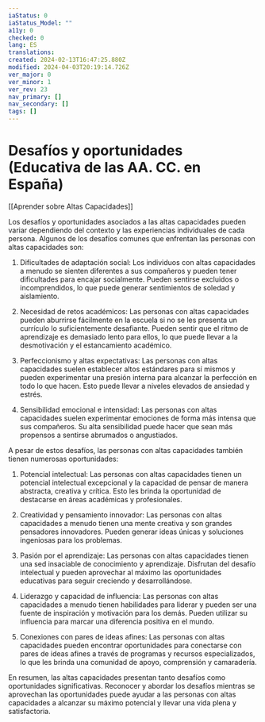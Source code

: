 ```yaml
---
iaStatus: 0
iaStatus_Model: ""
a11y: 0
checked: 0
lang: ES
translations: 
created: 2024-02-13T16:47:25.880Z
modified: 2024-04-03T20:19:14.726Z
ver_major: 0
ver_minor: 1
ver_rev: 23
nav_primary: []
nav_secondary: []
tags: []
---
```

# Desafíos y oportunidades (Educativa de las AA. CC. en España)

[[Aprender sobre Altas Capacidades]]

Los desafíos y oportunidades asociados a las altas capacidades pueden variar dependiendo del contexto y las experiencias individuales de cada persona. Algunos de los desafíos comunes que enfrentan las personas con altas capacidades son:

1. Dificultades de adaptación social: Los individuos con altas capacidades a menudo se sienten diferentes a sus compañeros y pueden tener dificultades para encajar socialmente. Pueden sentirse excluidos o incomprendidos, lo que puede generar sentimientos de soledad y aislamiento.

2. Necesidad de retos académicos: Las personas con altas capacidades pueden aburrirse fácilmente en la escuela si no se les presenta un currículo lo suficientemente desafiante. Pueden sentir que el ritmo de aprendizaje es demasiado lento para ellos, lo que puede llevar a la desmotivación y el estancamiento académico.

3. Perfeccionismo y altas expectativas: Las personas con altas capacidades suelen establecer altos estándares para sí mismos y pueden experimentar una presión interna para alcanzar la perfección en todo lo que hacen. Esto puede llevar a niveles elevados de ansiedad y estrés.

4. Sensibilidad emocional e intensidad: Las personas con altas capacidades suelen experimentar emociones de forma más intensa que sus compañeros. Su alta sensibilidad puede hacer que sean más propensos a sentirse abrumados o angustiados.

A pesar de estos desafíos, las personas con altas capacidades también tienen numerosas oportunidades:

1. Potencial intelectual: Las personas con altas capacidades tienen un potencial intelectual excepcional y la capacidad de pensar de manera abstracta, creativa y crítica. Esto les brinda la oportunidad de destacarse en áreas académicas y profesionales.

2. Creatividad y pensamiento innovador: Las personas con altas capacidades a menudo tienen una mente creativa y son grandes pensadores innovadores. Pueden generar ideas únicas y soluciones ingeniosas para los problemas.

3. Pasión por el aprendizaje: Las personas con altas capacidades tienen una sed insaciable de conocimiento y aprendizaje. Disfrutan del desafío intelectual y pueden aprovechar al máximo las oportunidades educativas para seguir creciendo y desarrollándose.

4. Liderazgo y capacidad de influencia: Las personas con altas capacidades a menudo tienen habilidades para liderar y pueden ser una fuente de inspiración y motivación para los demás. Pueden utilizar su influencia para marcar una diferencia positiva en el mundo.

5. Conexiones con pares de ideas afines: Las personas con altas capacidades pueden encontrar oportunidades para conectarse con pares de ideas afines a través de programas y recursos especializados, lo que les brinda una comunidad de apoyo, comprensión y camaradería.

En resumen, las altas capacidades presentan tanto desafíos como oportunidades significativas. Reconocer y abordar los desafíos mientras se aprovechan las oportunidades puede ayudar a las personas con altas capacidades a alcanzar su máximo potencial y llevar una vida plena y satisfactoria.
